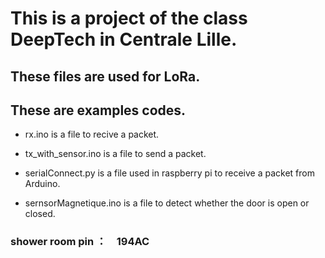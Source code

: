 # This is a project of the class DeepTech in Centrale Lille.
## These files are used for LoRa.

## These are examples codes.

- rx.ino is a file to recive a packet.

- tx_with_sensor.ino is a file to send a packet.

- serialConnect.py is a file used in raspberry pi to receive a packet from Arduino.

- sernsorMagnetique.ino is a file to detect whether the door is open or closed.


### shower room pin ：　194AC
